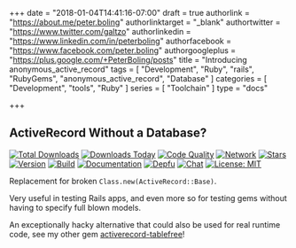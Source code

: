 +++
date = "2018-01-04T14:41:16-07:00"
draft = true
authorlink = "https://about.me/peter.boling"
authorlinktarget = "_blank"
authortwitter = "https://www.twitter.com/galtzo"
authorlinkedin = "https://www.linkedin.com/in/peterboling"
authorfacebook = "https://www.facebook.com/peter.boling"
authorgoogleplus = "https://plus.google.com/+PeterBoling/posts"
title = "Introducing anonymous_active_record"
tags = [ "Development", "Ruby", "rails", "RubyGems", "anonymous_active_record", "Database" ]
categories = [ "Development", "tools", "Ruby" ]
series = [ "Toolchain" ]
type = "docs"

+++

## ActiveRecord Without a Database?

[![Total Downloads](https://img.shields.io/gem/rt/anonymous_active_record.svg)](https://github.com/pboling/anonymous_active_record)
[![Downloads Today](https://img.shields.io/gem/rd/anonymous_active_record.svg)](https://github.com/pboling/anonymous_active_record)
[![Code Quality](https://img.shields.io/codeclimate/github/pboling/anonymous_active_record.svg)](https://codeclimate.com/github/pboling/anonymous_active_record)
[![Network](https://img.shields.io/github/forks/pboling/anonymous_active_record.svg?style=social)](https://github.com/pboling/anonymous_active_record/network)
[![Stars](https://img.shields.io/github/stars/pboling/anonymous_active_record.svg?style=social)](https://github.com/pboling/anonymous_active_record/stargazers)
[![Version](https://img.shields.io/gem/v/anonymous_active_record.svg)](https://rubygems.org/gems/anonymous_active_record)
[![Build](https://img.shields.io/travis/pboling/anonymous_active_record.svg)](https://travis-ci.org/pboling/anonymous_active_record)
[![Documentation](http://inch-ci.org/github/pboling/anonymous_active_record.svg)](http://inch-ci.org/github/pboling/anonymous_active_record)
[![Depfu](https://badges.depfu.com/badges/96a4d507f1a61a9368655f60fa3cb70f/count.svg)](https://depfu.com/github/pboling/anonymous_active_record?project=Bundler)
[![Chat](https://img.shields.io/gitter/room/pboling/anonymous_active_record.svg)](https://img.shields.io/gitter/room/pboling/anonymous_active_record.svg)
[![License: MIT](https://img.shields.io/badge/License-MIT-green.svg)](https://opensource.org/licenses/MIT)


Replacement for broken `Class.new(ActiveRecord::Base)`.

Very useful in testing Rails apps, and even more so for testing gems without having to specify full blown models.

An exceptionally hacky alternative that could also be used for real runtime code, see my other gem [activerecord-tablefree](https://rubygems.org/gems/activerecord-tablefree)!
